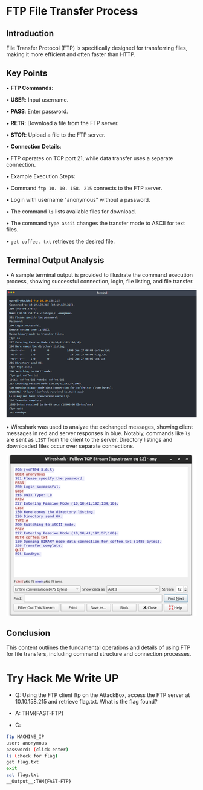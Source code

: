# FTP File Transfer Process 

## Introduction 
File Transfer Protocol (FTP) is specifically designed for transferring files, making it more efficient and often faster than HTTP. 

## Key Points 

• __FTP Commands__: 

• __USER__: Input username. 

• __PASS__: Enter password. 

• __RETR__: Download a file from the FTP server. 

• __STOR__: Upload a file to the FTP server. 

• __Connection Details__: 

• FTP operates on TCP port 21, while data transfer uses a separate connection. 

• Example Execution Steps: 

• Command `ftp 10. 10. 158. 215` connects to the FTP server. 

• Login with username "anonymous" without a password. 

• The command `ls` lists available files for download. 

• The command `type ascii` changes the transfer mode to ASCII for text files. 

• `get coffee. txt` retrieves the desired file. 

## Terminal Output Analysis 

• A sample terminal output is provided to illustrate the command execution process, showing successful connection, login, file listing, and file transfer. 

![alt text](image-5.png)

• Wireshark was used to analyze the exchanged messages, showing client messages in red and server responses in blue. Notably, commands like `ls` are sent as `LIST` from the client to the server. Directory listings and downloaded files occur over separate connections. 

![alt text](image-4.png)

## Conclusion 
This content outlines the fundamental operations and details of using FTP for file transfers, including command structure and connection processes.

# Try Hack Me Write UP

- Q: Using the FTP client ftp on the AttackBox, access the FTP server at 10.10.158.215 and retrieve flag.txt. What is the flag found?
- A: THM{FAST-FTP}

- C: 
``` bash
ftp MACHINE_IP
user: anonymous
password: (click enter)
ls (check for flag)
get flag.txt
exit
cat flag.txt
__Output__:THM{FAST-FTP}

```